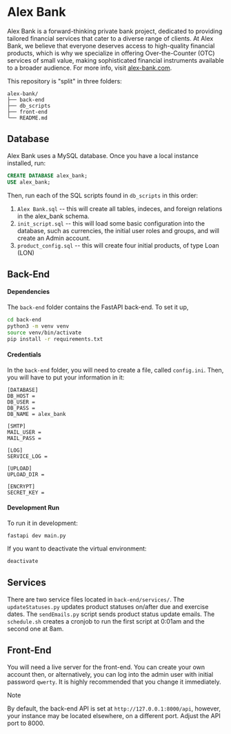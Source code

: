 # Alex Bank
Alex Bank is a forward-thinking private bank project, dedicated to providing tailored financial services that cater to a diverse range of clients. At Alex Bank, we believe that everyone deserves access to high-quality financial products, which is why we specialize in offering Over-the-Counter (OTC) services of small value, making sophisticated financial instruments available to a broader audience. For more info, visit [alex-bank.com](https://alex-bank.com).

This repository is "split" in three folders:
```plaintext
alex-bank/
├── back-end
├── db_scripts
├── front-end
└── README.md
```

## Database 
Alex Bank uses a MySQL database. Once you have a local instance installed, run: 
```sql
CREATE DATABASE alex_bank;
USE alex_bank;
```
Then, run each of the SQL scripts found in `db_scripts` in this order:
1. `Alex Bank.sql` -- this will create all tables, indeces, and foreign relations in the alex_bank schema. 
2. `init_script.sql` -- this will load some basic configuration into the database, such as currencies, the initial user roles and groups, and will create an Admin account. 
3. `product_config.sql` -- this will create four initial products, of type Loan (LON)

## Back-End 
#### Dependencies 
The `back-end` folder contains the FastAPI back-end. To set it up, 
```sh
cd back-end
python3 -m venv venv
source venv/bin/activate 
pip install -r requirements.txt 
```

#### Credentials
In the `back-end` folder, you will need to create a file, called `config.ini`. Then, you will have to put your information in it: 
```
[DATABASE]
DB_HOST = 
DB_USER = 
DB_PASS = 
DB_NAME = alex_bank

[SMTP]
MAIL_USER = 
MAIL_PASS = 

[LOG]
SERVICE_LOG =

[UPLOAD]
UPLOAD_DIR = 

[ENCRYPT]
SECRET_KEY = 
```

#### Development Run 
To run it in development:
```
fastapi dev main.py
```
If you want to deactivate the virtual environment:
```sh
deactivate
```

## Services 
There are two service files located in `back-end/services/`. The `updateStatuses.py` updates product statuses on/after due and exercise dates. The `sendEmails.py` script sends product status update emails. The `schedule.sh` creates a cronjob to run the first script at 0:01am and the second one at 8am.  

## Front-End 
You will need a live server for the front-end. You can create your own account then, or alternatively, you can log into the admin user with initial password `qwerty`. It is highly recommended that you change it immediately. 

> [!NOTE]
> By default, the back-end API is set at `http://127.0.0.1:8000/api`, however, your instance may be located elsewhere, on a different port. Adjust the API port to 8000. 
